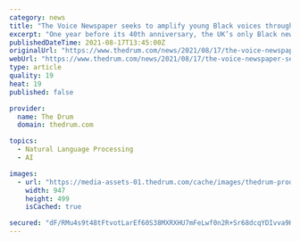 ```yaml
---
category: news
title: "The Voice Newspaper seeks to amplify young Black voices through research project"
excerpt: "One year before its 40th anniversary, the UK’s only Black newspaper is looking to the future. The Voice has partnered with M&C Saatchi for the ‘Tick It to Change It’ campaign, which seeks to encourage its readers and Black people in the UK to share their views on the modern experience of being Black in Britain."
publishedDateTime: 2021-08-17T13:45:00Z
originalUrl: "https://www.thedrum.com/news/2021/08/17/the-voice-newspaper-seeks-amplify-young-black-voices-through-research-project"
webUrl: "https://www.thedrum.com/news/2021/08/17/the-voice-newspaper-seeks-amplify-young-black-voices-through-research-project"
type: article
quality: 19
heat: 19
published: false

provider:
  name: The Drum
  domain: thedrum.com

topics:
  - Natural Language Processing
  - AI

images:
  - url: "https://media-assets-01.thedrum.com/cache/images/thedrum-prod/s3-news-tmp-213062-screen_shot_2021-08-17_at_12.37.48--default--947.png"
    width: 947
    height: 499
    isCached: true

secured: "dF/RMu4s9t48tFtvotLarEf60S38MXRXHU7mFeLwf0n2R+Sr68dcqYDIvva9HJhiGvQcQWX/Yk2RMQhy6yrnQil3+egnh7pOSopiS/5UseZLe3RNx0PLS8VqTrlDAD0ve0nMFYhpFZNnqOrKntiFSF2XkikebiJ3RVeoHq9arKp2/RBiQFZellgxvJlnq9oQeu3qa2ca+bbk1HfxUyVRnG4w5Y3TDC1ggKhPDvdpIZxizWkgYSWTfoIDyNxPqbwv7fpq4mezkaclPciQZtwapVnyPUPLVvEjgCywyPEH2GAG+EcTjw8MZ4LRb5BJ7FzO8rfGqkhzX5VI5Oz0nu/2OIOq1RTnBKkF36cGYLrSplg=;t/dB4YamVfd5x/L7jgD7zw=="
---
```


